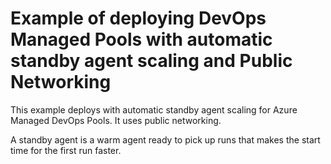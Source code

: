 # Example of deploying DevOps Managed Pools with automatic standby agent scaling and Public Networking

This example deploys with automatic standby agent scaling for Azure Managed DevOps Pools. It uses public networking.

A standby agent is a warm agent ready to pick up runs that makes the start time for the first run faster.
